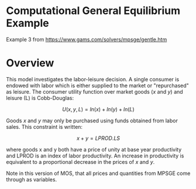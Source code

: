 # Computational General Equilibrium Example

Example 3 from https://www.gams.com/solvers/mpsge/gentle.htm

# Overview
This model investigates the labor-leisure decision. A single consumer is endowed with labor which is either supplied to the market or "repurchased" as leisure. The consumer utility function over market goods ($x$ and $y$) and leisure (L) is Cobb-Douglas:

$$U(x,y,L) = ln(x) + ln(y) + ln(L)$$

Goods $x$ and $y$ may only be purchased using funds obtained from labor sales. This constraint is written:

$$x + y = LPROD . LS$$

where goods x and y both have a price of unity at base year productivity and LPROD is an index of labor productivity. An increase in productivity is equivalent to a proportional decrease in the prices of $x$ and $y$. 

Note in this version of MOS, that all prices and quantities from MPSGE come through as variables.

